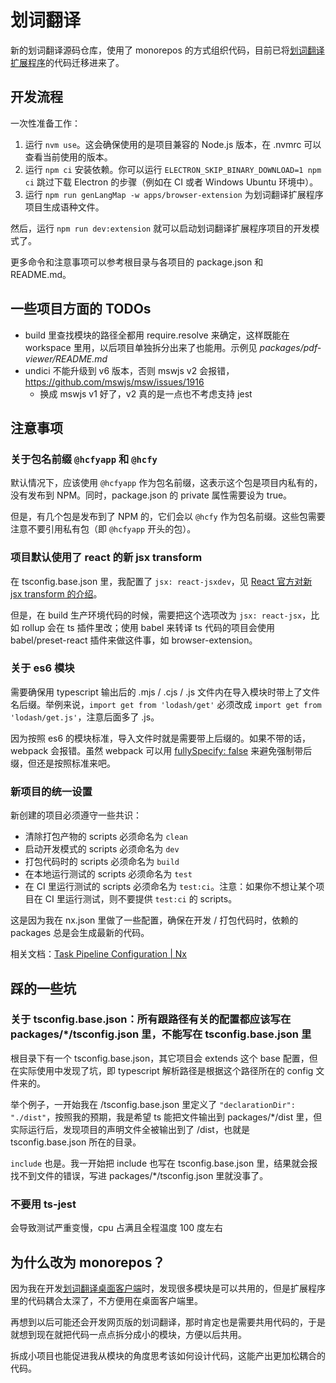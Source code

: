 # 划词翻译

新的划词翻译源码仓库，使用了 monorepos 的方式组织代码，目前已将[划词翻译扩展程序](https://github.com/hcfyapp/highlight-translator-pro)的代码迁移进来了。

## 开发流程

一次性准备工作：

1. 运行 `nvm use`。这会确保使用的是项目兼容的 Node.js 版本，在 .nvmrc 可以查看当前使用的版本。
2. 运行 `npm ci` 安装依赖。你可以运行 `ELECTRON_SKIP_BINARY_DOWNLOAD=1 npm ci` 跳过下载 Electron 的步骤（例如在 CI 或者 Windows Ubuntu 环境中）。
3. 运行 `npm run genLangMap -w apps/browser-extension` 为划词翻译扩展程序项目生成语种文件。

然后，运行 `npm run dev:extension` 就可以启动划词翻译扩展程序项目的开发模式了。

更多命令和注意事项可以参考根目录与各项目的 package.json 和 README.md。

## 一些项目方面的 TODOs

- build 里查找模块的路径全都用 require.resolve 来确定，这样既能在 workspace 里用，以后项目单独拆分出来了也能用。示例见 _packages/pdf-viewer/README.md_
- undici 不能升级到 v6 版本，否则 mswjs v2 会报错，https://github.com/mswjs/msw/issues/1916
    - 换成 mswjs v1 好了，v2 真的是一点也不考虑支持 jest

## 注意事项

### 关于包名前缀 `@hcfyapp` 和 `@hcfy`

默认情况下，应该使用 `@hcfyapp` 作为包名前缀，这表示这个包是项目内私有的，没有发布到 NPM。同时，package.json 的 private 属性需要设为 true。

但是，有几个包是发布到了 NPM 的，它们会以 `@hcfy` 作为包名前缀。这些包需要注意不要引用私有包（即 `@hcfyapp` 开头的包）。

### 项目默认使用了 react 的新 jsx transform

在 tsconfig.base.json 里，我配置了 `jsx: react-jsxdev`，见 [React 官方对新 jsx transform 的介绍](https://reactjs.org/blog/2020/09/22/introducing-the-new-jsx-transform.html)。

但是，在 build 生产环境代码的时候，需要把这个选项改为 `jsx: react-jsx`，比如 rollup 会在 ts 插件里改；使用 babel 来转译 ts 代码的项目会使用 babel/preset-react 插件来做这件事，如 browser-extension。

### 关于 es6 模块

需要确保用 typescript 输出后的 .mjs / .cjs / .js 文件内在导入模块时带上了文件名后缀。举例来说，`import get from 'lodash/get'` 必须改成 `import get from 'lodash/get.js'`，注意后面多了 .js。

因为按照 es6 的模块标准，导入文件时就是需要带上后缀的。如果不带的话，webpack 会报错。虽然 webpack 可以用 [fullySpecify: false](https://webpack.js.org/configuration/module/#resolvefullyspecified) 来避免强制带后缀，但还是按照标准来吧。

### 新项目的统一设置

新创建的项目必须遵守一些共识：

- 清除打包产物的 scripts 必须命名为 `clean`
- 启动开发模式的 scripts 必须命名为 `dev`
- 打包代码时的 scripts 必须命名为 `build`
- 在本地运行测试的 scripts 必须命名为 `test`
- 在 CI 里运行测试的 scripts 必须命名为 `test:ci`。注意：如果你不想让某个项目在 CI 里运行测试，则不要提供 `test:ci` 的 scripts。

这是因为我在 nx.json 里做了一些配置，确保在开发 / 打包代码时，依赖的 packages 总是会生成最新的代码。

相关文档：[Task Pipeline Configuration | Nx](https://nx.dev/concepts/task-pipeline-configuration)

## 踩的一些坑

### 关于 tsconfig.base.json：所有跟路径有关的配置都应该写在 packages/\*/tsconfig.json 里，不能写在 tsconfig.base.json 里

根目录下有一个 tsconfig.base.json，其它项目会 extends 这个 base 配置，但在实际使用中发现了坑，即 typescript 解析路径是根据这个路径所在的 config 文件来的。

举个例子，一开始我在 /tsconfig.base.json 里定义了 `"declarationDir": "./dist"`，按照我的预期，我是希望 ts 能把文件输出到 packages/\*/dist 里，但实际运行后，发现项目的声明文件全被输出到了 /dist，也就是 tsconfig.base.json 所在的目录。

`include` 也是。我一开始把 include 也写在 tsconfig.base.json 里，结果就会报找不到文件的错误，写进 packages/\*/tsconfig.json 里就没事了。

### 不要用 ts-jest

会导致测试严重变慢，cpu 占满且全程温度 100 度左右

## 为什么改为 monorepos？

因为我在开发[划词翻译桌面客户端](https://github.com/hcfyapp/hcfy-pc)时，发现很多模块是可以共用的，但是扩展程序里的代码耦合太深了，不方便用在桌面客户端里。

再想到以后可能还会开发网页版的划词翻译，那时肯定也是需要共用代码的，于是就想到现在就把代码一点点拆分成小的模块，方便以后共用。

拆成小项目也能促进我从模块的角度思考该如何设计代码，这能产出更加松耦合的代码。
